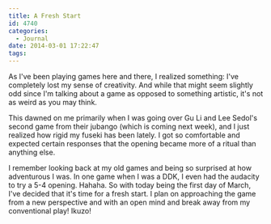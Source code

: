 ```yaml
---
title: A Fresh Start
id: 4740
categories:
  - Journal
date: 2014-03-01 17:22:47
tags:
---
```


As I've been playing games here and there, I realized something: I've completely lost my sense of creativity. And while that might seem slightly odd since I'm talking about a game as opposed to something artistic, it's not as weird as you may think.

This dawned on me primarily when I was going over Gu Li and Lee Sedol's second game from their jubango (which is coming next week), and I just realized how rigid my fuseki has been lately. I got so comfortable and expected certain responses that the opening became more of a ritual than anything else.

I remember looking back at my old games and being so surprised at how adventurous I was. In one game when I was a DDK, I even had the audacity to try a 5-4 opening. Hahaha. So with today being the first day of March, I've decided that it's time for a fresh start. I plan on approaching the game from a new perspective and with an open mind and break away from my conventional play! Ikuzo!